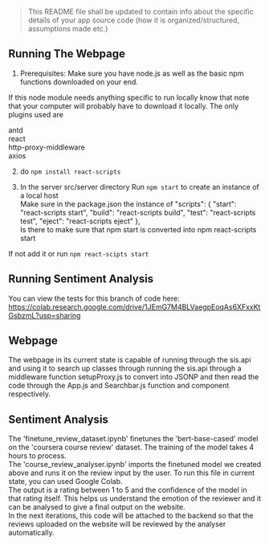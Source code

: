 > This README file shall be updated to contain info about the specific details of your app source code (how it is organized/structured, assumptions made etc.)

## Running The Webpage 
1. Prerequisites: Make sure you have node.js as well as the basic npm functions downloaded on your end.

If this node module needs anything specific to run locally know that note that your computer will probably have to download it locally. The only plugins used are 

antd  
react  
http-proxy-middleware  
axios

2. do `npm install react-scripts`

3. In the server src/server directory Run `npm start` to create an instance of a local host  
Make sure in the package.json the instance of 
 "scripts": {
    "start": "react-scripts start",
    "build": "react-scripts build",
    "test": "react-scripts test",
    "eject": "react-scripts eject"
  },  
Is there to make sure that npm start is converted into npm react-scripts start

If not add it or run `npm react-scipts start`

## Running Sentiment Analysis 
You can view the tests for this branch of code here: https://colab.research.google.com/drive/1JEmG7M4BLVaegpEoqAs6XFxxKtGsbzmL?usp=sharing

## Webpage 
The webpage in its current state is capable of running through the sis.api and using it to search up classes through running the sis.api through a middleware function setupProxy.js to convert into JSONP and then read the code through the App.js and Searchbar.js function and component respectively. 

## Sentiment Analysis 
The 'finetune_review_dataset.ipynb' finetunes the 'bert-base-cased' model on the 'coursera course review' dataset. The training of the model takes 4 hours to process.  
The 'course_review_analyser.ipynb' imports the finetuned model we created above and runs it on the review input by the user. To run this file in current state, you can used Google Colab.  
The output is a rating between 1 to 5 and the confidence of the model in that rating itself. This helps us understand the emotion of the reviewer and it can be analysed to give a final output on the website.  
In the next iterations, this code will be attached to the backend so that the reviews uploaded on the website will be reviewed by the analyser automatically.

